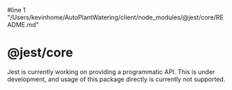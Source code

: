 #line 1 "/Users/kevinhome/AutoPlantWatering/client/node_modules/@jest/core/README.md"
# @jest/core

Jest is currently working on providing a programmatic API. This is under development, and usage of this package directly is currently not supported.
